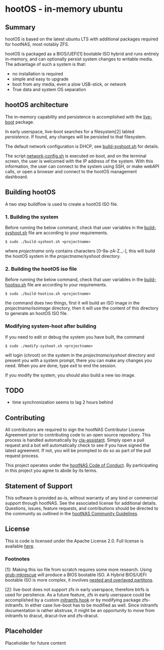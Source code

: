 # hootOS - in-memory ubuntu

## Summary

hootOS is based on the latest ubuntu LTS with additional packages required for 
hootNAS, most notably ZFS.

hootOS is packaged as a BIOS/UEFI[1] bootable ISO hybrid and runs entirely 
in-memory, and can optionally persist system changes to writable media. 
The advantage of such a system is that: 

* no installation is required
* simple and easy to upgrade
* boot from any media, even a slow USB-stick, or network
* True data and system OS separation 

## hootOS architecture

The in-memory capability and persistence is accomplished with the 
[live-boot](https://manpages.ubuntu.com/manpages/jammy/man7/live-boot.7.html) 
package.

In early userspace, live-boot searches for a filesystem[2] labled 
*persistence*. If found, any changes will be persisted to that filesystem.

The default network configuration is DHCP, see 
[build-syshoot.sh](./build-syshoot.sh) for details.

The script [network-config.sh](/tty/README.md) is executed on boot, and
on the terminal screen, the user is welcomed with the IP address of the system. 
With this information, the user can connect to the system using SSH, or make 
webAPI calls, or open a browser and connect to the hootOS management dashboard.

## Building hootOS

A two step buildflow is used to create a hootOS ISO file.

### 1. Building the system

Before running the below command, check that user variables in the 
[build-syshoot.sh](./build-syshoot.sh) file are according to your 
requirements.

    $ sudo ./build-syshoot.sh <projectname>

where *projectname* only contains characters [0-9a-zA-Z._-], this will build 
the hootOS system in the *projectname/syshoot* directory. 

### 2. Building the hootOS iso file

Before running the below command, check that user variables in the 
[build-hootiso.sh](./build-hootiso.sh) file are according to your 
requirements.

    $ sudo ./build-hootiso.sh <projectname>

the command does two things, first it will build an ISO image in the 
*projectname/isoimage* directory, then it will use the content of this 
directory to generate an hootOS ISO file.

### Modifying system-hoot after building

If you need to edit or debug the system you have built, the command 

    $ sudo ./modify-syshoot.sh <projectname>

will login (chroot) on the system in the *projectname/syshoot* directory and 
present you with a system prompt, there you can make any changes you need. When 
you are done, type *exit* to end the session.

If you modify the system, you should also build a new iso image.

## TODO
* time synchronization seems to lag 2 hours behind

## Contributing

All contributors are required to sign the hootNAS Contributor License Agreement 
prior to contributing code to an open source repository. This process is 
handled automatically by [cla-assistant](https://cla-assistant.io/). 
Simply open a pull request and a bot will automatically check to see if you 
have signed the latest agreement. If not, you will be prompted to do so as part 
of the pull request process. 

This project operates under the [hootNAS Code of Conduct](#placeholder). By 
participating in this project you agree to abide by its terms. 

## Statement of Support

This software is provided as-is, without warranty of any kind or commercial 
support through hootNAS. See the associated license for additional details. 
Questions, issues, feature requests, and contributions should be directed to 
the community as outlined in the [hootNAS Community Guidelines](#placeholder).

## License

This is code is licensed under the Apache License 2.0. Full license is 
available [here](/LICENSE).

### Footnotes

[1]: Making this iso file from scratch requires some more research. Using 
[grub-mkrescue](https://www.gnu.org/software/grub/manual/grub/html_node/Making-a-GRUB-bootable-CD_002dROM.html) 
will produce a BIOS bootable ISO. A Hybrid BIOS/UEFI bootable ISO is more 
complex, it involves 
[nested and overlayed partitons](https://lists.gnu.org/archive/html/grub-devel/2015-01/msg00042.html).

[2]: live-boot does not support zfs in early userspace, therefore btrfs is used 
for persitence. As a future feature, zfs in early userspace could be
accomplished by a custom 
[initramfs hook](https://manpages.ubuntu.com/manpages/bionic/en/man8/initramfs-tools.8.html) 
or by modifying package zfs-initramfs. In either case live-boot has to be 
modified as well. Since initramfs documentation is rather abstruse, it might be 
an opportunity to move from initramfs to dracut, dracut-live and zfs-dracut.

## Placeholder

Placeholder for future content